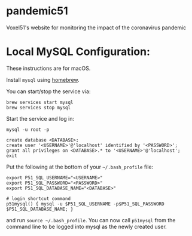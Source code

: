 # pandemic51
Voxel51's website for monitoring the impact of the coronavirus pandemic


# Local MySQL Configuration:

These instructions are for macOS.


Install `mysql` using [homebrew](https://brew.sh/).

You can start/stop the service via:

```
brew services start mysql
brew services stop mysql
```

Start the service and log in:

```
mysql -u root -p
```

```
create database <DATABASE>;
create user '<USERNAME>'@'localhost' identified by '<PASSWORD>';
grant all privileges on <DATABASE>.* to '<USERNAME>'@'localhost';
exit
```
Put the following at the bottom of your `~/.bash_profile` file:

```
export P51_SQL_USERNAME="<USERNAME>"
export P51_SQL_PASSWORD="<PASSWORD>"
export P51_SQL_DATABASE_NAME="<DATABASE>"

# login shortcut command
p51mysql() { mysql -u $P51_SQL_USERNAME -p$P51_SQL_PASSWORD $P51_SQL_DATABASE_NAME; }
```

and run `source ~/.bash_profile`. You can now call `p51mysql` from the command
line to be logged into mysql as the newly created user.
